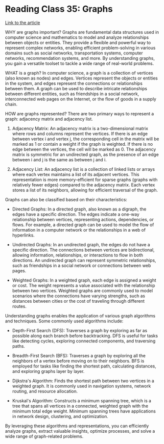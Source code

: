 # Reading Class 35: Graphs

[Link to the article](https://codefellows.github.io/common_curriculum/data_structures_and_algorithms/Code_401/class-35/resources/graphs.html)

WHY are graphs important?
Graphs are fundamental data structures used in computer science and mathematics to model and analyze relationships between objects or entities. They provide a flexible and powerful way to represent complex networks, enabling efficient problem-solving in various domains such as social networks, transportation systems, computer networks, recommendation systems, and more. By understanding graphs, you gain a versatile toolset to tackle a wide range of real-world problems.

WHAT is a graph?
In computer science, a graph is a collection of vertices (also known as nodes) and edges. Vertices represent the objects or entities in the system, and edges represent the connections or relationships between them. A graph can be used to describe intricate relationships between different entities, such as friendships in a social network, interconnected web pages on the Internet, or the flow of goods in a supply chain.

HOW are graphs represented?
There are two primary ways to represent a graph: adjacency matrix and adjacency list.

1. Adjacency Matrix: An adjacency matrix is a two-dimensional matrix where rows and columns represent the vertices. If there is an edge between vertex i and vertex j, the corresponding cell in the matrix will be marked as 1 or contain a weight if the graph is weighted. If there is no edge between the vertices, the cell will be marked as 0. The adjacency matrix is symmetric for an undirected graph, as the presence of an edge between i and j is the same as between j and i.

2. Adjacency List: An adjacency list is a collection of linked lists or arrays where each vertex maintains a list of its adjacent vertices. This representation is more memory-efficient for sparse graphs (graphs with relatively fewer edges) compared to the adjacency matrix. Each vertex stores a list of its neighbors, allowing for efficient traversal of the graph.

Graphs can also be classified based on their characteristics:

- Directed Graphs: In a directed graph, also known as a digraph, the edges have a specific direction. The edges indicate a one-way relationship between vertices, representing actions, dependencies, or flows. For example, a directed graph can be used to model the flow of information in a computer network or the relationships in a web of hyperlinks.

- Undirected Graphs: In an undirected graph, the edges do not have a specific direction. The connections between vertices are bidirectional, allowing information, relationships, or interactions to flow in both directions. An undirected graph can represent symmetric relationships, such as friendships in a social network or connections between web pages.

- Weighted Graphs: In a weighted graph, each edge is assigned a weight or cost. The weight represents a value associated with the relationship between two vertices. Weighted graphs are commonly used to model scenarios where the connections have varying strengths, such as distances between cities or the cost of traveling through different routes.

Understanding graphs enables the application of various graph algorithms and techniques. Some commonly used algorithms include:

- Depth-First Search (DFS): Traverses a graph by exploring as far as possible along each branch before backtracking. DFS is useful for tasks like detecting cycles, exploring connected components, and traversing paths.

- Breadth-First Search (BFS): Traverses a graph by exploring all the neighbors of a vertex before moving on to their neighbors. BFS is employed for tasks like finding the shortest path, calculating distances, and exploring graphs layer by layer.

- Dijkstra's Algorithm: Finds the shortest path between two vertices in a weighted graph. It is commonly used in navigation systems, network routing, and resource allocation.

- Kruskal's Algorithm: Constructs a minimum spanning tree, which is a tree that spans all vertices in a connected, weighted graph with the minimum total edge weight. Minimum spanning trees have applications in network design, clustering, and optimization.

By leveraging these algorithms and representations, you can efficiently analyze graphs, extract valuable insights, optimize processes, and solve a wide range of graph-related problems.
